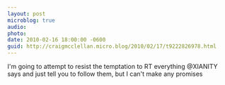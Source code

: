 ```yaml
---
layout: post
microblog: true
audio: 
photo: 
date: 2010-02-16 18:00:00 -0600
guid: http://craigmcclellan.micro.blog/2010/02/17/t9222826978.html
---
```

I'm going to attempt to resist the temptation to RT everything @XIANITY says and just tell you to follow them, but I can't make any promises
